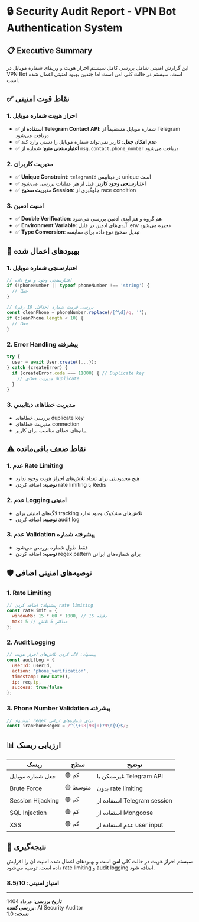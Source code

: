 # 🔒 Security Audit Report - VPN Bot Authentication System

## 📋 Executive Summary

این گزارش امنیتی شامل بررسی کامل سیستم احراز هویت و وریفای شماره موبایل در VPN Bot است. سیستم در حالت کلی امن است اما چندین بهبود امنیتی اعمال شده است.

## ✅ نقاط قوت امنیتی

### 1. **احراز هویت شماره موبایل**
- ✅ **استفاده از Telegram Contact API**: شماره موبایل مستقیماً از Telegram دریافت می‌شود
- ✅ **عدم امکان جعل**: کاربر نمی‌تواند شماره موبایل را دستی وارد کند
- ✅ **اعتبارسنجی منبع**: شماره از `msg.contact.phone_number` دریافت می‌شود

### 2. **مدیریت کاربران**
- ✅ **Unique Constraint**: `telegramId` در دیتابیس unique است
- ✅ **اعتبارسنجی وجود کاربر**: قبل از هر عملیات بررسی می‌شود
- ✅ **مدیریت صحیح Session**: جلوگیری از race condition

### 3. **امنیت ادمین**
- ✅ **Double Verification**: هم گروه و هم آیدی ادمین بررسی می‌شود
- ✅ **Environment Variable**: آیدی‌های ادمین در فایل .env ذخیره می‌شود
- ✅ **Type Conversion**: تبدیل صحیح نوع داده برای مقایسه

## 🔧 بهبودهای اعمال شده

### 1. **اعتبارسنجی شماره موبایل**
```javascript
// اعتبارسنجی وجود و نوع داده
if (!phoneNumber || typeof phoneNumber !== 'string') {
  // خطا
}

// بررسی فرمت شماره (حداقل 10 رقم)
const cleanPhone = phoneNumber.replace(/[^\d]/g, '');
if (cleanPhone.length < 10) {
  // خطا
}
```

### 2. **Error Handling پیشرفته**
```javascript
try {
  user = await User.create({...});
} catch (createError) {
  if (createError.code === 11000) { // Duplicate key
    // مدیریت خطای duplicate
  }
}
```

### 3. **مدیریت خطاهای دیتابیس**
- بررسی خطاهای duplicate key
- مدیریت خطاهای connection
- پیام‌های خطای مناسب برای کاربر

## ⚠️ نقاط ضعف باقی‌مانده

### 1. **عدم Rate Limiting**
- هیچ محدودیتی برای تعداد تلاش‌های احراز هویت وجود ندارد
- **توصیه**: اضافه کردن rate limiting با Redis

### 2. **عدم Logging امنیتی**
- لاگ‌های امنیتی برای tracking تلاش‌های مشکوک وجود ندارد
- **توصیه**: اضافه کردن audit log

### 3. **عدم Validation پیشرفته شماره**
- فقط طول شماره بررسی می‌شود
- **توصیه**: اضافه کردن regex pattern برای شماره‌های ایرانی

## 🛡️ توصیه‌های امنیتی اضافی

### 1. **Rate Limiting**
```javascript
// پیشنهاد: اضافه کردن rate limiting
const rateLimit = {
  windowMs: 15 * 60 * 1000, // 15 دقیقه
  max: 5 // حداکثر 5 تلاش
};
```

### 2. **Audit Logging**
```javascript
// پیشنهاد: لاگ کردن تلاش‌های احراز هویت
const auditLog = {
  userId: userId,
  action: 'phone_verification',
  timestamp: new Date(),
  ip: req.ip,
  success: true/false
};
```

### 3. **Phone Number Validation پیشرفته**
```javascript
// پیشنهاد: regex برای شماره‌های ایرانی
const iranPhoneRegex = /^(\+98|98|0)?9\d{9}$/;
```

## 📊 ارزیابی ریسک

| ریسک | سطح | توضیح |
|------|------|-------|
| جعل شماره موبایل | 🟢 کم | غیرممکن با Telegram API |
| Brute Force | 🟡 متوسط | بدون rate limiting |
| Session Hijacking | 🟢 کم | استفاده از Telegram session |
| SQL Injection | 🟢 کم | استفاده از Mongoose |
| XSS | 🟢 کم | عدم استفاده از user input |

## 🎯 نتیجه‌گیری

سیستم احراز هویت در حالت کلی **امن** است و بهبودهای اعمال شده امنیت آن را افزایش داده است. توصیه می‌شود rate limiting و audit logging اضافه شود.

### امتیاز امنیتی: **8.5/10**

---

**تاریخ بررسی**: مرداد 1404  
**بررسی کننده**: AI Security Auditor  
**نسخه**: 1.0
